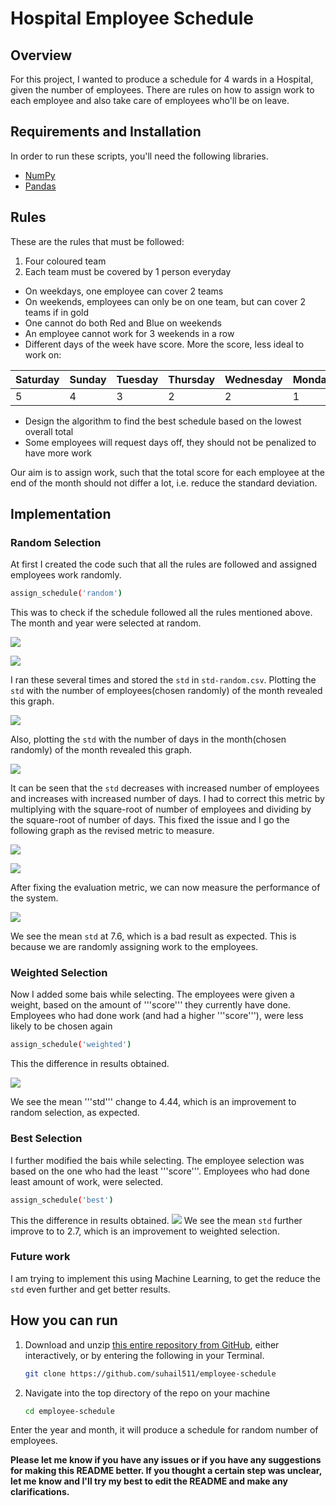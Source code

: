 # Hospital Employee Schedule

## Overview

For this project, I wanted to produce a schedule for 4 wards in a Hospital, given the number of employees. There are rules on how to assign work to each employee and also take care of employees who'll be on leave.

## Requirements and Installation
In order to run these scripts, you'll need the following libraries.

* [NumPy](https://docs.scipy.org/doc/numpy/user/install.html)
* [Pandas](https://pandas.pydata.org/pandas-docs/stable/install.html)

## Rules

These are the rules that must be followed:

1. Four coloured team
2. Each team must be covered by 1 person everyday
* On weekdays, one employee can cover 2 teams
* On weekends, employees can only be on one team, but can cover 2 teams if in gold
* One cannot do both Red and Blue on weekends
* An employee cannot work for 3 weekends in a row
* Different days of the week have score. More the score, less ideal to work on:

| Saturday |Sunday | Tuesday |Thursday |Wednesday |Monday | Friday |
|----------|-------|---------|---------|----------|-------|--------|
| 5        |   4   |    3    |    2    |    2     |    1  |   1    |

* Design the algorithm to find the best schedule based on the lowest overall total
* Some employees will request days off, they should not be penalized to have more work

Our aim is to assign work, such that the total score for each employee at the end of the month should not differ a lot, i.e. reduce the standard deviation.

## Implementation

### Random Selection

At first I created the code such that all the rules are followed and assigned employees work randomly.

  ```bash
  assign_schedule('random')
  ```

This was to check if the schedule followed all the rules mentioned above. The month and year were selected at random.

![](images/table-random-01.jpg)

![](images/table-random-02.jpg)

I ran these several times and stored the ```std``` in ```std-random.csv```. Plotting the ```std``` with the number of employees(chosen randomly) of the month revealed this graph.

![](images/graph-random-01.jpg)

Also, plotting the ```std``` with the number of days in the month(chosen randomly) of the month revealed this graph.

![](images/graph-random-02.jpg)

It can be seen that the ```std``` decreases with increased number of employees and increases with increased number of days.
I had to correct this metric by multiplying with the square-root of number of employees and dividing by the square-root of number of days. This fixed the issue and I go the following graph as the revised metric to measure.

![](images/graph-random-03.jpg)

![](images/graph-random-04.jpg)

After fixing the evaluation metric, we can now measure the performance of the system.

![](images/result-random.jpg)

We see the mean ```std``` at 7.6, which is a bad result as expected. This is because we are randomly assigning work to the employees.

### Weighted Selection

Now I added some bais while selecting. The employees were given a weight, based on the amount of '''score''' they currently have done. Employees who had done work (and had a higher '''score'''), were less likely to be chosen again

  ```bash
  assign_schedule('weighted')
  ```

This the difference in results obtained.

![](images/result-weighted.jpg)

We see the mean '''std''' change to  4.44, which is an improvement to random selection, as expected.

### Best Selection

I further modified the bais while selecting. The employee selection was based on the one who had the least '''score'''. Employees who had done least amount of work, were selected.

  ```bash
  assign_schedule('best')
  ```

This the difference in results obtained.
![](images/result-best.jpg)
We see the mean ```std``` further improve to to  2.7, which is an improvement to weighted selection.

### Future work

I am trying to implement this using Machine Learning, to get the reduce the ```std``` even further and get better results.

## How you can run

1. Download and unzip [this entire repository from GitHub](https://github.com/suhail511/employee-schedule), either interactively, or by entering the following in your Terminal.

    ```bash
    git clone https://github.com/suhail511/employee-schedule
    ```

2. Navigate into the top directory of the repo on your machine
    ```bash
    cd employee-schedule
    ```

Enter the year and month, it will produce a schedule for random number of employees.

**Please let me know if you have any issues or if you have any suggestions for making this README better. If you thought a certain step was unclear, let me know and I'll try my best to edit the README and make any clarifications.**

